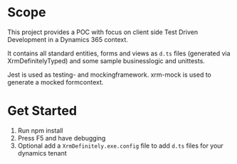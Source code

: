 # Scope

This project provides a POC with focus on client side Test Driven Development in a Dynamics 365 context.

It contains all standard entities, forms and views as ``d.ts`` files (generated via XrmDefinitelyTyped) and some sample businesslogic and unittests.

Jest is used as testing- and mockingframework.
xrm-mock is used to generate a mocked formcontext.

# Get Started

1. Run npm install 
2. Press F5 and have debugging
3. Optional add a ``XrmDefinitely.exe.config`` file to add ``d.ts`` files for your dynamics tenant  